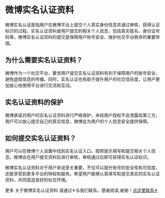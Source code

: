 # 微博实名认证资料

微博实名认证是指用户在微博平台上提交个人真实身份信息并通过审核，获得认证标识的过程。实名认证资料是用户提交的相关个人信息，包括真实姓名、身份证号码等。微博实名认证资料的提交是保障用户账号安全、维护社交平台秩序的重要举措。

## 为什么需要实名认证资料？

微博作为一个社交平台，要求用户提交实名认证资料有利于保障用户的账号安全，避免虚假信息的传播。同时，实名认证也有助于提升用户的社交信任度，让用户更加放心地使用平台进行交流和互动。

## 实名认证资料的保护

微博承诺对用户的实名认证资料进行严格保护，未经用户授权不会泄露给第三方。用户可以放心提交自己的真实信息，微博会为用户的个人信息安全提供保障。

## 如何提交实名认证资料？

用户可以在微博个人设置中找到实名认证入口，按照提示填写和提交相关个人信息。微博会在用户提交资料后进行审核，审核通过后即可获得实名认证标识。

微博实名认证资料对于用户来说至关重要，不仅可以提升账号的安全性和可信度，还能享受到更多平台的特权和服务。希望用户能够认真填写和提交真实的实名认证资料，共同营造良好的社交环境。

更多 关于微博实名认证资料 请通过✈与我们联系，感谢阅读,谢谢！[点这里联系✈](https://ads.k02.cc)